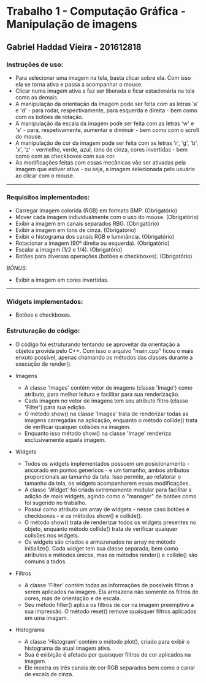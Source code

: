 # Trabalho 1 - Computação Gráfica - Manipulação de imagens
## Gabriel Haddad Vieira - 201612818


### Instruções de uso:
- Para selecionar uma imagem na tela, basta clicar sobre ela. Com isso ela se torna ativa e passa a acompanhar o mouse.
- Clicar numa imagem ativa a faz ser liberada e ficar estacionária na tela como as demais.
- A manipulação da orientação da imagem pode ser feita com as letras 'a' e 'd' - para rodar, respectivamente, para esquerda e direita - bem como com os botões de rotação.
- A manipulação da escala da imagem pode ser feita com as letras 'w' e 's' - para, respetivamente, aumentar e diminuir - bem como com o scroll do mouse.
- A manipulação de cor da imagem pode ser feita com as letras 'r', 'g', 'b', 'x', 'z' - vermelho, verde, azul, tons de cinza, cores invertidas - bem como com as checkboxes com sua cor.
- As modificações feitas com essas mecânicas vão ser ativadas pela imagem que estiver ativa - ou seja, a imagem selecionada pelo usuário ao clicar com o mouse.

---------------------------------------------------------------------------------------------------

### Requisitos implementados:
- Carregar imagem colorida (RGB) em formato BMP. (Obrigatório)
- Mover cada imagem individualmente com o uso do mouse. (Obrigatório)
- Exibir a imagem em canais separados RBG. (Obrigatório)
- Exibir a imagem em tons de cinza. (Obrigatório)
- Exibir o histograma dos canais RGB e luminância. (Obrigatório)
- Rotacionar a imagem (90º direita ou esquerda). (Obrigatório)
- Escalar a imagem (1/2 e 1/4). (Obrigatório)
- Botões para diversas operações (botões e checkboxes). (Obrigatório)

*BÔNUS*:
- Exibir a imagem em cores invertidas.

---------------------------------------------------------------------------------------------------

### Widgets implementados:
- Botões e checkboxes.


### Estruturação do código:
- O código foi estruturando tentando se aproveitar da orientação a objetos provida pelo C++. Com isso o arquivo "main.cpp" ficou o mais enxuto possível, apenas chamando os métodos das classes durante a execução de render().

- Imagens
  - A classe 'Images' contém vetor de imagens (classe 'Image') como atributo, para melhor leitura e facilitar para sua renderização.
  - Cada imagem no vetor de imagens tem seu atributo filtro (classe 'Filter') para sua edição. 
  - O método show() na classe 'Images' trata de renderizar todas as imagens carregadas na aplicação, enquanto o método collide() trata de verificar quaiquer colisões na imagem.
  - Enquanto isso método show() na classe 'Image' renderiza exclusivamente aquela imagem.

- Widgets
  - Todos os widgets implementados possuem um posicionamento - ancorado em pontos genericos - e um tamanho, ambos atributos proporcionais ao tamanho da tela. Isso permite, ao refatorar o tamanho da tela, os widgets acompanharem essas modificações.   
  - A classe 'Widget' foi criada extremamente modular para facilitar a adição de mais widgets, agindo como o "manager" de botões como foi sugerido no trabalho.
  - Possui como atributo um array de widgets - nesse caso botões e checkboxes - e os métodos show() e collide(). 
  - O método show() trata de renderizar todos os widgets presentes no objeto, enquanto método collide() trata de verificar quaiquer colisões nos widgets.
  - Os widgets são criados e armazenados no array no método initialize(). Cada widget tem sua classe separada, bem como atributos e métodos únicos, mas os métodos render() e collide() são comuns a todos.

- Filtros
  - A classe 'Filter' contém todas as informações de possíveis filtros a serem aplicados na imagem. Ela armazena não somente os filtros de cores, mas de orientação e de escala.
  - Seu método filter() aplica os filtros de cor na imagem preemptivo a sua impressão. O método reset() remove quaisquer filtros aplicados em uma imagem.

- Histograma
  - A classe 'Histogram' contém o método plot(), criado para exibir o histograma da atual imagem ativa.
  - Sua é exibição é afetada por quaisquer filtros de cor aplicados na imagem.
  - Ele mostra os três canais de cor RGB separados bem como o canal de escala de cinza. 
